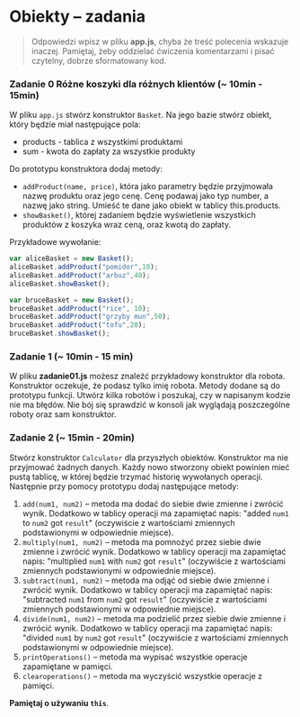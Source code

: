# Obiekty &ndash; zadania

> Odpowiedzi wpisz w pliku **app.js**, chyba że treść polecenia wskazuje inaczej.
Pamiętaj, żeby oddzielać ćwiczenia komentarzami i pisać czytelny, dobrze sformatowany kod.

### Zadanie 0 Różne koszyki dla różnych klientów (~ 10min - 15min)

W pliku ```app.js``` stwórz konstruktor ```Basket```. Na jego bazie stwórz obiekt, który będzie miał następujące pola:
* products - tablica z wszystkimi produktami
* sum - kwota do zapłaty za wszystkie produkty

Do prototypu konstruktora dodaj metody:
* ```addProduct(name, price)```, która jako parametry będzie przyjmowała nazwę produktu oraz jego cenę. Cenę podawaj jako typ number, a nazwę jako string. Umieść te dane jako obiekt w tablicy this.products.
* ```showBasket()```, której zadaniem będzie wyświetlenie wszystkich produktów z koszyka wraz ceną, oraz kwotą do zapłaty.

Przykładowe wywołanie:

```JavaScript
var aliceBasket = new Basket();
aliceBasket.addProduct("pomidor",10);
aliceBasket.addProduct("arbuz",40);
aliceBasket.showBasket();

var bruceBasket = new Basket();
bruceBasket.addProduct("rice", 10);
bruceBasket.addProduct("grzyby mun",50);
bruceBasket.addProduct("tofu",20);
bruceBasket.showBasket();
```

### Zadanie 1 (~ 10min - 15 min)

W pliku **zadanie01.js** możesz znaleźć przykładowy konstruktor dla robota. Konstruktor oczekuje, że podasz tylko imię robota.
Metody dodane są do prototypu funkcji.
Utwórz kilka robotów i poszukaj, czy w napisanym kodzie nie ma błędów.
Nie bój się sprawdzić w konsoli jak wyglądają poszczególne roboty oraz sam konstruktor.

### Zadanie 2 (~ 15min - 20min)

Stwórz konstruktor ```Calculator``` dla przyszłych obiektów. Konstruktor ma nie przyjmować żadnych danych. Każdy nowo stworzony obiekt powinien mieć pustą tablicę, w której będzie trzymać historię wywołanych operacji.
Następnie przy pomocy prototypu dodaj  następujące metody:
  1. ```add(num1, num2)``` &ndash; metoda ma dodać do siebie dwie zmienne i zwrócić wynik. Dodatkowo w tablicy operacji ma zapamiętać napis: "added ```num1``` to ```num2``` got ```result```" (oczywiście z wartościami zmiennych podstawionymi w odpowiednie miejsce).
  2. ```multiply(num1, num2)``` &ndash; metoda ma pomnożyć przez siebie dwie zmienne i zwrócić wynik. Dodatkowo w tablicy operacji ma zapamiętać napis: "multiplied ```num1``` with ```num2``` got ```result```" (oczywiście z wartościami zmiennych podstawionymi w odpowiednie miejsce).  
  3. ```subtract(num1, num2)``` &ndash; metoda ma odjąć od siebie dwie zmienne i zwrócić wynik. Dodatkowo w tablicy operacji ma zapamiętać napis: "subtracted ```num1``` from ```num2``` got ```result```" (oczywiście z wartościami zmiennych podstawionymi w odpowiednie miejsce).  
  4. ```divide(num1, num2)``` &ndash; metoda ma podzielić przez siebie dwie zmienne i zwrócić wynik. Dodatkowo w tablicy operacji ma zapamiętać napis: "divided ```num1``` by ```num2``` got ```result```" (oczywiście z wartościami zmiennych podstawionymi w odpowiednie miejsce).  
  5. ```printOperations()``` &ndash; metoda ma wypisać wszystkie operacje zapamiętane w pamięci.
  6. ```clearoperations()``` &ndash; metoda ma wyczyścić wszystkie operacje z pamięci.

**Pamiętaj o używaniu ```this```**.
